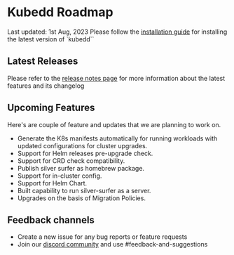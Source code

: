 # Kubedd Roadmap

Last updated: 1st Aug, 2023
Please follow the [installation guide](https://github.com/devtron-labs/silver-surfer/tree/main#rocket-getting-started) for installing the latest version of `kubedd``

## Latest Releases

Please refer to the [release notes page](https://github.com/devtron-labs/silver-surfer/releases) for more information about the latest features and its changelog

## Upcoming Features

Here's are couple of feature and updates that we are planning to work on.

- Generate the K8s manifests automatically for running workloads with updated configurations for cluster upgrades.
- Support for Helm releases pre-upgrade check.
- Support for CRD check compatibility.
- Publish silver surfer as homebrew package.
- Support for in-cluster config.
- Support for Helm Chart.
- Built capability to run silver-surfer as a server.
- Upgrades on the basis of Migration Policies.

## Feedback channels

- Create a new issue for any bug reports or feature requests
- Join our [discord community](https://discord.devtron.ai) and use #feedback-and-suggestions
